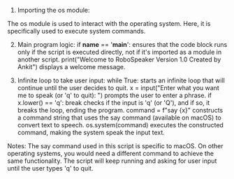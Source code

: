 1. Importing the os module:

The os module is used to interact with the operating system. Here, it is specifically used to execute system commands.

2. Main program logic:
if __name__ == '__main__': ensures that the code block runs only if the script is executed directly, not if it's imported as a module in another script.
print("Welcome to RoboSpeaker Version 1.0 Created by Ankit") displays a welcome message.

3. Infinite loop to take user input:
while True: starts an infinite loop that will continue until the user decides to quit.
x = input("Enter what you want me to speak (or 'q' to quit): ") prompts the user to enter a phrase.
if x.lower() == 'q': break checks if the input is 'q' (or 'Q'), and if so, it breaks the loop, ending the program.
command = f"say {x}" constructs a command string that uses the say command (available on macOS) to convert text to speech.
os.system(command) executes the constructed command, making the system speak the input text.

Notes:
The say command used in this script is specific to macOS. On other operating systems, you would need a different command to achieve the same functionality.
The script will keep running and asking for user input until the user types 'q' to quit.
